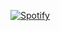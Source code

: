 [![Spotify](https://now-playing-spotify-2-d1i8giuwo-overlrd.vercel.app/api/spotify-playing)](https://open.spotify.com/user/314v7s32prl5rereab23odp3ehnq)


